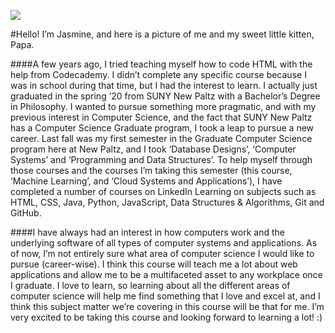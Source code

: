 ![](F4892AE0-6987-484E-87AC-2FDCCABA4F61.jpeg)

#Hello! I’m Jasmine, and here is a picture of me and my sweet little kitten, Papa.   		  

####A few years ago, I tried teaching myself how to code HTML with the help from Codecademy. I didn’t complete any specific course because I was in school during that time, but I had the interest to learn. I actually just graduated in the spring ’20 from SUNY New Paltz with a Bachelor’s Degree in Philosophy. I wanted to pursue something more pragmatic, and with my previous interest in Computer Science, and the fact that SUNY New Paltz has a Computer Science Graduate program, I took a leap to pursue a new career. Last fall was my first semester in the Graduate Computer Science program here at New Paltz, and I took ‘Database Designs’, ‘Computer Systems’ and ‘Programming and Data Structures’. To help myself through those courses and the courses I’m taking this semester (this course, ‘Machine Learning’, and ‘Cloud Systems and Applications’), I have completed a number of courses on LinkedIn Learning on subjects such as HTML, CSS, Java, Python, JavaScript, Data Structures & Algorithms, Git and GitHub. 


####I have always had an interest in how computers work and the underlying software of all types of computer systems and applications. As of now, I’m not entirely sure what area of computer science I would like to pursue (career-wise). I think this course will teach me a lot about web applications and allow me to be a multifaceted asset to any workplace once I graduate. I love to learn, so learning about all the different areas of computer science will help me find something that I love and excel at, and I think this subject matter we’re covering in this course will be that for me. I’m very excited to be taking this course and looking forward to learning a lot! :)
